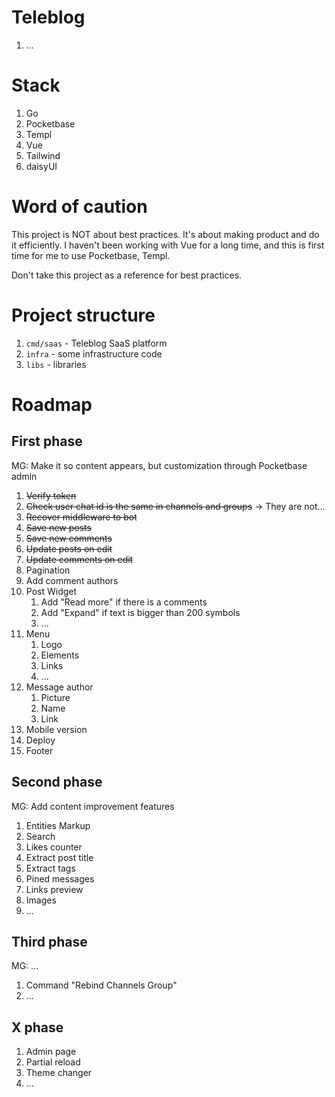 # Teleblog

1. ...

# Stack

1. Go
1. Pocketbase
1. Templ
1. Vue
1. Tailwind
1. daisyUI

# Word of caution

This project is NOT about best practices. It's about making product
and do it efficiently. I haven't been working with Vue for a long time,
and this is first time for me to use Pocketbase, Templ.

Don't take this project as a reference for best practices.

# Project structure

1. `cmd/saas` - Teleblog SaaS platform
1. `infra` - some infrastructure code
1. `libs` - libraries

# Roadmap

## First phase

MG: Make it so content appears, but customization through Pocketbase admin

1. ~~Verify token~~
1. ~~Check user chat id is the same in channels and groups~~ -> They are not...
1. ~~Recover middleware to bot~~
1. ~~Save new posts~~
1. ~~Save new comments~~
1. ~~Update posts on edit~~
1. ~~Update comments on edit~~
1. Pagination
1. Add comment authors
1. Post Widget
    1. Add "Read more" if there is a comments
    1. Add "Expand" if text is bigger than 200 symbols
    1. ...
1. Menu
    1. Logo
    1. Elements
    1. Links
    1. ...
1. Message author
    1. Picture
    1. Name
    1. Link
1. Mobile version
1. Deploy
1. Footer

## Second phase

MG: Add content improvement features

1. Entities Markup
1. Search
1. Likes counter
1. Extract post title
1. Extract tags
1. Pined messages
1. Links preview
1. Images
1. ...

## Third phase

MG: ...

1. Command "Rebind Channels Group"
1. ...

## X phase

1. Admin page
1. Partial reload
1. Theme changer
1. ...